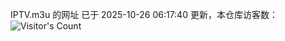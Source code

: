 IPTV.m3u 的网址 已于 2025-10-26 06:17:40 更新，本仓库访客数：![Visitor's Count](https://profile-counter.glitch.me/hero1898_tv/count.svg)
